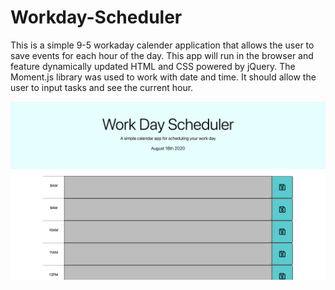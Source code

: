 # Workday-Scheduler

This is a simple 9-5 workaday calender application that allows the user to save events for each hour of the day. This app will run in the browser and feature dynamically updated HTML and CSS powered by jQuery. The Moment.js library was used to work with date and time. It should allow the user to input tasks and see the current hour.

<img src="Images/Workday Scheduler.png" alt="Screenshot of Weekday Scheduler">